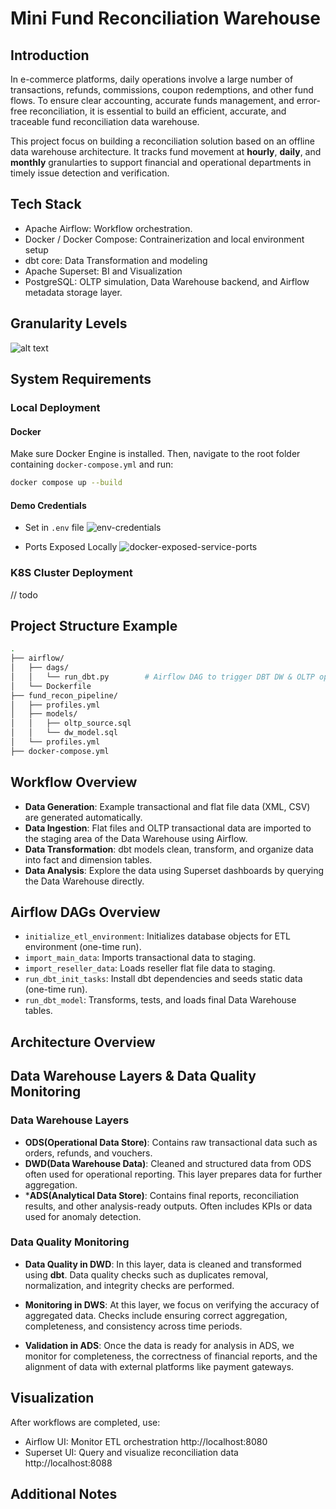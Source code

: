 # Mini Fund Reconciliation Warehouse 

## Introduction 
In e-commerce platforms, daily operations involve a large number of transactions, refunds, commissions, coupon redemptions, and other fund flows. To ensure clear accounting, accurate funds management, and error-free reconciliation, it is essential to build an efficient, accurate, and traceable fund reconciliation data warehouse. 

This project focus on building a reconciliation solution based on an offline data warehouse architecture. It tracks fund movement at **hourly**, **daily**, and **monthly** granularties to support financial and operational departments in timely issue detection and verification. 

## Tech Stack 
- Apache Airflow: Workflow orchestration.
- Docker / Docker Compose: Contrainerization and local environment setup
- dbt core: Data Transformation and modeling
- Apache Superset: BI and Visualization
- PostgreSQL: OLTP simulation, Data Warehouse backend, and Airflow metadata storage layer. 

## Granularity Levels 
![alt text](pics/granularity.png)

## System Requirements 
### Local Deployment 
#### Docker 
Make sure Docker Engine is installed. Then, navigate to the root folder containing `docker-compose.yml` and run: 

```bash
docker compose up --build 
```

#### Demo Credentials 
- Set in `.env` file
![env-credentials](./pics/docker-app-credentials.png)

- Ports Exposed Locally 
![docker-exposed-service-ports](./pics/docker-service-ports.png)

### K8S Cluster Deployment 
// todo 

## Project Structure Example 
```bash 
.
├── airflow/
│   ├── dags/
│   │   └── run_dbt.py        # Airflow DAG to trigger DBT DW & OLTP operations
│   └── Dockerfile
├── fund_recon_pipeline/                  
│   ├── profiles.yml
│   ├── models/
│   │   ├── oltp_source.sql
│   │   └── dw_model.sql
│   └── profiles.yml
├── docker-compose.yml
```

## Workflow Overview 
- **Data Generation**: Example transactional and flat file data (XML, CSV) are generated automatically. 
- **Data Ingestion**: Flat files and OLTP transactional data are imported to the staging area of the Data Warehouse using Airflow. 
- **Data Transformation**: dbt models clean, transform, and organize data into fact and dimension tables.
- **Data Analysis**: Explore the data using Superset dashboards by querying the Data Warehouse directly.

## Airflow DAGs Overview 
- `initialize_etl_environment`: Initializes database objects for ETL environment (one-time run).
- `import_main_data`: Imports transactional data to staging.
- `import_reseller_data`: Loads reseller flat file data to staging. 
- `run_dbt_init_tasks`: Install dbt dependencies and seeds static data (one-time run).
- `run_dbt_model`: Transforms, tests, and loads final Data Warehouse tables. 

## Architecture Overview 


## Data Warehouse Layers & Data Quality Monitoring 
### Data Warehouse Layers 
- **ODS(Operational Data Store)**: Contains raw transactional data such as orders, refunds, and vouchers.
- **DWD(Data Warehouse Data)**: Cleaned and structured data from ODS often used for operational reporting. This layer prepares data for further aggregation. 
- ***ADS(Analytical Data Store)**: Contains final reports, reconciliation results, and other analysis-ready outputs. Often includes KPIs or data used for anomaly detection. 

### Data Quality Monitoring 
- **Data Quality in DWD**: In this layer, data is cleaned and transformed using **dbt**. Data quality checks such as duplicates removal, normalization, and integrity checks are performed. 

- **Monitoring in DWS**: At this layer, we focus on verifying the accuracy of aggregated data. Checks include ensuring correct aggregation, completeness, and consistency across time periods. 

- **Validation in ADS**: Once the data is ready for analysis in ADS, we monitor for completeness, the correctness of financial reports, and the alignment of data with external platforms like payment gateways. 

## Visualization 

After workflows are completed, use:
- Airflow UI: Monitor ETL orchestration http://localhost:8080
- Superset UI: Query and visualize reconciliation data http://localhost:8088

## Additional Notes 
